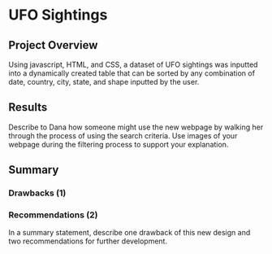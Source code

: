 # UFO Sightings

## Project Overview
Using javascript, HTML, and CSS, a dataset of UFO sightings was inputted into a dynamically created table that can be sorted by any combination of date, country, city, state, and shape inputted by the user. 

## Results
 Describe to Dana how someone might use the new webpage by walking her through the process of using the search criteria. Use images of your webpage during the filtering process to support your explanation.


## Summary
### Drawbacks (1)
### Recommendations (2)

In a summary statement, describe one drawback of this new design and two recommendations for further development.
